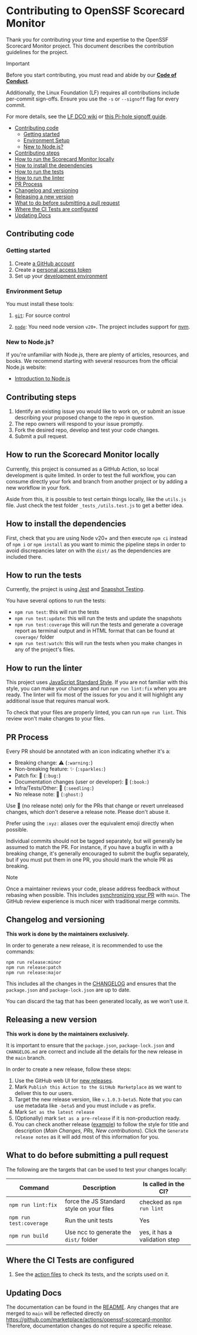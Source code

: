 # Contributing to OpenSSF Scorecard Monitor

Thank you for contributing your time and expertise to the OpenSSF Scorecard Monitor
project. This document describes the contribution guidelines for the project.

> [!IMPORTANT]
> Before you start contributing, you must read and abide by our
**[Code of Conduct](./CODE_OF_CONDUCT.md)**.
>
> Additionally, the Linux Foundation (LF) requires all contributions include per-commit sign-offs.
> Ensure you use the `-s` or `--signoff` flag for every commit.
>
> For more details, see the [LF DCO wiki](https://wiki.linuxfoundation.org/dco)
> or [this Pi-hole signoff guide](https://docs.pi-hole.net/guides/github/how-to-signoff/).

* [Contributing code](#contributing-code)
    * [Getting started](#getting-started)
    * [Environment Setup](#environment-setup)
    * [New to Node.js?](#new-to-nodejs)
* [Contributing steps](#contributing-steps)
* [How to run the Scorecard Monitor locally](#how-to-run-the-scorecard-monitor-locally)
* [How to install the dependencies](#how-to-install-the-dependencies)
* [How to run the tests](#how-to-run-the-tests)
* [How to run the linter](#how-to-run-the-linter)
* [PR Process](#pr-process)
* [Changelog and versioning](#changelog-and-versioning)
* [Releasing a new version](#releasing-a-new-version)
* [What to do before submitting a pull request](#what-to-do-before-submitting-a-pull-request)
* [Where the CI Tests are configured](#where-the-ci-tests-are-configured)
* [Updating Docs](#updating-docs)

## Contributing code

### Getting started

1.  Create [a GitHub account](https://github.com/join)
1.  Create a
        [personal access token](https://docs.github.com/authentication/keeping-your-account-and-data-secure/managing-your-personal-access-tokens)
1.  Set up your [development environment](#environment-setup)

### Environment Setup

You must install these tools:

1.  [`git`](https://help.github.com/articles/set-up-git/): For source control

1.  [`node`](https://nodejs.org/en/download/package-manager): You need node version
        `v20+`. The project includes support for [nvm](https://github.com/nvm-sh/nvm).

### New to Node.js?

If you're unfamiliar with Node.js, there are plenty of articles, resources, and books.
We recommend starting with several resources from the official Node.js website:

* [Introduction to Node.js](https://nodejs.org/en/learn/getting-started/introduction-to-nodejs)

## Contributing steps

1.  Identify an existing issue you would like to work on, or submit an issue describing your proposed change to the repo in question.
1.  The repo owners will respond to your issue promptly.
1.  Fork the desired repo, develop and test your code changes.
1.  Submit a pull request.

## How to run the Scorecard Monitor locally

Currently, this project is consumed as a GitHub Action, so local development is quite limited. In order to test the full workflow, you can consume directly your fork and branch from another project or by adding a new workflow in your fork.

Aside from this, it is possible to test certain things locally, like the `utils.js` file. Just check the test folder `_tests_/utils.test.js` to get a better idea.

## How to install the dependencies

First, check that you are using Node v20+ and then execute `npm ci` instead of `npm i` or `npm install` as you want to mimic the pipeline steps in order to avoid discrepancies later on with the `dist/` as the dependencies are included there.

## How to run the tests

Currently, the project is using [Jest](https://jestjs.io/) and [Snapshot Testing](https://jestjs.io/docs/snapshot-testing).

You have several options to run the tests:
- `npm run test`: this will run the tests
- `npm run test:update`: this will run the tests and update the snapshots
- `npm run test:coverage` this will run the tests and generate a coverage report as terminal output and in HTML format that can be found at `coverage/` folder
- `npm run test:watch`: this will run the tests when you make changes in any of the project's files.

## How to run the linter

This project uses [JavaScript Standard Style](https://standardjs.com/). If you are not familiar with this style, you can make your changes and run `npm run lint:fix` when you are ready. The linter will fix most of the issues for you and it will highlight any additional issue that requires manual work.

To check that your files are properly linted, you can run `npm run lint`. This review won't make changes to your files.

## PR Process

Every PR should be annotated with an icon indicating whether it's a:

-   Breaking change: :warning: (`:warning:`)
-   Non-breaking feature: :sparkles: (`:sparkles:`)
-   Patch fix: :bug: (`:bug:`)
-   Documentation changes (user or developer): :book: (`:book:`)
-   Infra/Tests/Other: :seedling: (`:seedling:`)
-   No release note: :ghost: (`:ghost:`)

Use :ghost: (no release note) only for the PRs that change or revert unreleased
changes, which don't deserve a release note. Please don't abuse it.

Prefer using the `:xyz:` aliases over the equivalent emoji directly when possible.

Individual commits should not be tagged separately, but will generally be
assumed to match the PR. For instance, if you have a bugfix in with a breaking
change, it's generally encouraged to submit the bugfix separately, but if you must put them in one PR, you should mark the whole PR as breaking.

> [!NOTE]
> Once a maintainer reviews your code, please address feedback without rebasing when possible.
> This includes [synchronizing your PR](https://docs.github.com/pull-requests/collaborating-with-pull-requests/proposing-changes-to-your-work-with-pull-requests/keeping-your-pull-request-in-sync-with-the-base-branch)
> with `main`. The GitHub review experience is much nicer with traditional merge commits.

## Changelog and versioning

**This work is done by the maintainers exclusively.**

In order to generate a new release, it is recommended to use the commands:


```
npm run release:minor
npm run release:patch
npm run release:major
```


This includes all the changes in the [CHANGELOG](./CHANGELOG.md) and ensures that the `package.json` and `package-lock.json` are up to date.

You can discard the tag that has been generated locally, as we won't use it.

## Releasing a new version

**This work is done by the maintainers exclusively.**

It is important to ensure that the `package.json`, `package-lock.json` and `CHANGELOG.md` are correct and include all the details for the new release in the `main` branch.

In order to create a new release, follow these steps:

1. Use the GitHub web UI for [new releases](https://github.com/ossf/scorecard-monitor/releases/new).
2. Mark `Publish this Action to the GitHub Marketplace` as we want to deliver this to our users.
3. Target the new release version, like `v.1.0.3-beta5`. Note that you can use metadata like `-beta5` and you must include `v` as prefix.
4. Mark `Set as the latest release`
5. (Optionally) mark `Set as a pre-release` if it is non-production ready.
6. You can check another release ([example](https://github.com/ossf/scorecard-monitor/releases/tag/v2.0.0-beta7)) to follow the style for title and description (_Main Changes, PRs, New contributions_). Click the `Generate release notes` as it will add most of this information for you.

## What to do before submitting a pull request

The following are the targets that can be used to test your changes locally:

| Command  | Description                                        | Is called in the CI? |
| -------- | -------------------------------------------------- | -------------------- |
| `npm run lint:fix` | force the JS Standard style on your files | checked as `npm run lint` |
| `npm run test:coverage` | Run the unit tests | Yes |
| `npm run build` | Use ncc to generate the `dist/` folder | yes, it has a validation step |

## Where the CI Tests are configured

1.  See the [action files](.github/workflows) to check its tests, and the
    scripts used on it.

## Updating Docs

The documentation can be found in the [README](./README.md). Any changes that are merged to `main` will be reflected directly on https://github.com/marketplace/actions/openssf-scorecard-monitor. Therefore, documentation changes do not require a specific release.
